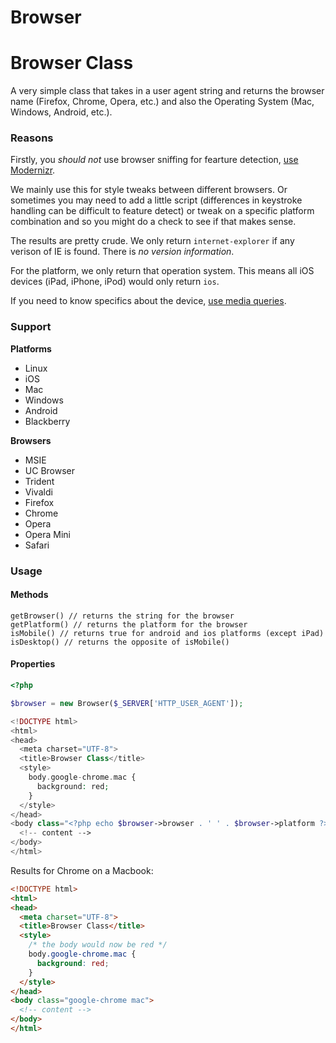 # Browser

Browser Class
=============

A very simple class that takes in a user agent string and returns the browser name (Firefox, Chrome, Opera, etc.) and also the Operating System (Mac, Windows, Android, etc.).

### Reasons

Firstly, you *should not* use browser sniffing for fearture detection, [use Modernizr](https://modernizr.com/).

We mainly use this for style tweaks between different browsers. Or sometimes you may need to add a little script (differences in keystroke handling can be difficult to feature detect) or tweak on a specific platform combination and so you might do a check to see if that makes sense.

The results are pretty crude. We only return `internet-explorer` if any verison of IE is found. There is *no version information*.

For the platform, we only return that operation system. This means all iOS devices (iPad, iPhone, iPod) would only return `ios`.

If you need to know specifics about the device, [use media queries](http://stephen.io/mediaqueries/).

### Support

**Platforms**

* Linux
* iOS
* Mac
* Windows
* Android
* Blackberry

**Browsers**

* MSIE
* UC Browser
* Trident
* Vivaldi
* Firefox
* Chrome
* Opera
* Opera Mini
* Safari

### Usage

#### Methods

```
getBrowser() // returns the string for the browser
getPlatform() // returns the platform for the browser
isMobile() // returns true for android and ios platforms (except iPad)
isDesktop() // returns the opposite of isMobile()
```

#### Properties

```php
<?php

$browser = new Browser($_SERVER['HTTP_USER_AGENT']);
```

```php
<!DOCTYPE html>
<html>
<head>
  <meta charset="UTF-8">
  <title>Browser Class</title>
  <style>
    body.google-chrome.mac {
      background: red;
    }
  </style>
</head>
<body class="<?php echo $browser->browser . ' ' . $browser->platform ?>">
  <!-- content -->
</body>
</html>
```

Results for Chrome on a Macbook:

```html
<!DOCTYPE html>
<html>
<head>
  <meta charset="UTF-8">
  <title>Browser Class</title>
  <style>
    /* the body would now be red */
    body.google-chrome.mac {
      background: red;
    }
  </style>
</head>
<body class="google-chrome mac">
  <!-- content -->
</body>
</html>
```